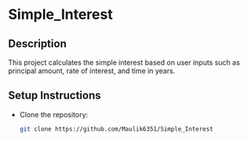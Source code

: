 # Simple_Interest

## Description
This project calculates the simple interest based on user inputs such as principal amount, rate of interest, and time in years.

## Setup Instructions
- Clone the repository:
  ```bash
  git clone https://github.com/Maulik6351/Simple_Interest
